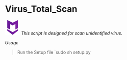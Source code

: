 # Virus_Total_Scan
![alt text](https://github.com/adam-p/markdown-here/raw/master/src/common/images/icon48.png " ")
_This script is designed for scan unidentified virus._

*Usage*
> Run the Setup file `sudo sh setup.py

